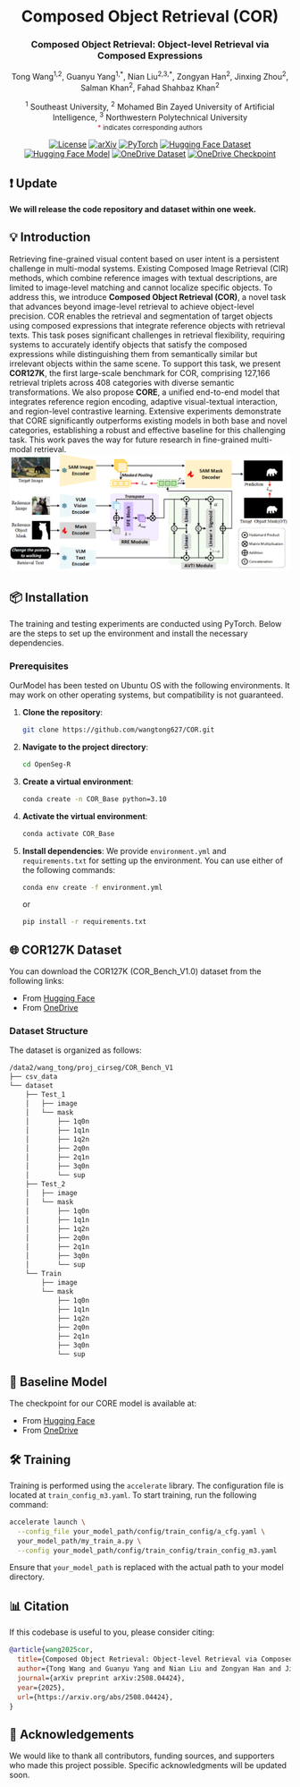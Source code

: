 <div align="center">
<h1> Composed Object Retrieval (COR) </h1>
<h3>Composed Object Retrieval: Object-level Retrieval via Composed Expressions</h3>

Tong Wang<sup>1,2</sup>, Guanyu Yang<sup>1,\*</sup>, Nian Liu<sup>2,3,\*</sup>, Zongyan Han<sup>2</sup>, Jinxing Zhou<sup>2</sup>, Salman Khan<sup>2</sup>, Fahad Shahbaz Khan<sup>2</sup>

<sup>1</sup> Southeast University, <sup>2</sup> Mohamed Bin Zayed University of Artificial Intelligence, <sup>3</sup> Northwestern Polytechnical University  
<small><span style="color:#E63946; font-weight:bold;">*</span> indicates corresponding authors</small>

[![License](https://img.shields.io/github/license/mashape/apistatus.svg?maxAge=2592000)](https://github.com/BUAADreamer/CCRK/blob/main/licence)
[![arXiv](https://img.shields.io/badge/arXiv-2508.04424-red)](https://arxiv.org/abs/2508.04424)
[![PyTorch](https://img.shields.io/badge/PyTorch-%23EE4C2C.svg?logo=PyTorch&logoColor=white)](https://pytorch.org/)
[![Hugging Face Dataset](https://img.shields.io/badge/%F0%9F%A4%97-Dataset-blue)](https://huggingface.co/datasets/TongWang-NJ/COR_Bench_V1)
[![Hugging Face Model](https://img.shields.io/badge/%F0%9F%A4%97-Checkpoint-blue)](https://huggingface.co/TongWang-NJ/CORE_COR_Bench_V1)
[![OneDrive Dataset](https://img.shields.io/badge/OneDrive-Dataset-blue)](https://mbzuaiac-my.sharepoint.com/:f:/g/personal/tong_wang_mbzuai_ac_ae/EgPAHh93bBVJq_s34RBmuWIBPU2XmBDdGmIEAAkg2lAo-w?e=stRoK8)
[![OneDrive Checkpoint](https://img.shields.io/badge/OneDrive-Checkpoint-blue)](https://mbzuaiac-my.sharepoint.com/:f:/g/personal/tong_wang_mbzuai_ac_ae/Er1V5c9G9EtAnQERvFQur_4Brn8M81rYtSuVNuerUIaWbw)

</div>

## ❗ Update
**We will release the code repository and dataset within one week.**

## 💡 Introduction
Retrieving fine-grained visual content based on user intent is a persistent challenge in multi-modal systems. Existing Composed Image Retrieval (CIR) methods, which combine reference images with textual descriptions, are limited to image-level matching and cannot localize specific objects. To address this, we introduce **Composed Object Retrieval (COR)**, a novel task that advances beyond image-level retrieval to achieve object-level precision. COR enables the retrieval and segmentation of target objects using composed expressions that integrate reference objects with retrieval texts. This task poses significant challenges in retrieval flexibility, requiring systems to accurately identify objects that satisfy the composed expressions while distinguishing them from semantically similar but irrelevant objects within the same scene. 
To support this task, we present **COR127K**, the first large-scale benchmark for COR, comprising 127,166 retrieval triplets across 408 categories with diverse semantic transformations. We also propose **CORE**, a unified end-to-end model that integrates reference region encoding, adaptive visual-textual interaction, and region-level contrastive learning. Extensive experiments demonstrate that CORE significantly outperforms existing models in both base and novel categories, establishing a robust and effective baseline for this challenging task. This work paves the way for future research in fine-grained multi-modal retrieval.
![](figures/framework.png)

## 📦 Installation

The training and testing experiments are conducted using PyTorch. Below are the steps to set up the environment and install the necessary dependencies.

### Prerequisites

OurModel has been tested on Ubuntu OS with the following environments. It may work on other operating systems, but compatibility is not guaranteed.

1. **Clone the repository**:

   ```bash
   git clone https://github.com/wangtong627/COR.git
   ```

2. **Navigate to the project directory**:

   ```bash
   cd OpenSeg-R
   ```

3. **Create a virtual environment**:

   ```bash
   conda create -n COR_Base python=3.10
   ```

4. **Activate the virtual environment**:

   ```bash
   conda activate COR_Base
   ```

5. **Install dependencies**:
   We provide `environment.yml` and `requirements.txt` for setting up the environment. You can use either of the following commands:

   ```bash
   conda env create -f environment.yml
   ```

   or

   ```bash
   pip install -r requirements.txt
   ```


## 🌐 COR127K Dataset

You can download the COR127K (COR_Bench_V1.0) dataset from the following links:

- From [Hugging Face](https://huggingface.co/datasets/TongWang-NJ/COR_Bench_V1)
- From [OneDrive](https://mbzuaiac-my.sharepoint.com/:f:/g/personal/tong_wang_mbzuai_ac_ae/EgPAHh93bBVJq_s34RBmuWIBPU2XmBDdGmIEAAkg2lAo-w?e=stRoK8)

### Dataset Structure

The dataset is organized as follows:

```
/data2/wang_tong/proj_cirseg/COR_Bench_V1
├── csv_data
└── dataset
    ├── Test_1
    │   ├── image
    │   └── mask
    │       ├── 1q0n
    │       ├── 1q1n
    │       ├── 1q2n
    │       ├── 2q0n
    │       ├── 2q1n
    │       ├── 3q0n
    │       └── sup
    ├── Test_2
    │   ├── image
    │   └── mask
    │       ├── 1q0n
    │       ├── 1q1n
    │       ├── 1q2n
    │       ├── 2q0n
    │       ├── 2q1n
    │       ├── 3q0n
    │       └── sup
    └── Train
        ├── image
        └── mask
            ├── 1q0n
            ├── 1q1n
            ├── 1q2n
            ├── 2q0n
            ├── 2q1n
            ├── 3q0n
            └── sup
```


## 🏫 Baseline Model

The checkpoint for our CORE model is available at:

- From [Hugging Face](https://huggingface.co/TongWang-NJ/CORE_COR_Bench_V1)
- From [OneDrive](https://mbzuaiac-my.sharepoint.com/:f:/g/personal/tong_wang_mbzuai_ac_ae/Er1V5c9G9EtAnQERvFQur_4Brn8M81rYtSuVNuerUIaWbw)


## 🛠 Training

Training is performed using the `accelerate` library. The configuration file is located at `train_config_m3.yaml`. To start training, run the following command:

```bash
accelerate launch \
  --config_file your_model_path/config/train_config/a_cfg.yaml \
  your_model_path/my_train_a.py \
  --config your_model_path/config/train_config/train_config_m3.yaml
```

Ensure that `your_model_path` is replaced with the actual path to your model directory.


## 📊 Citation

If this codebase is useful to you, please consider citing:

```bibtex
@article{wang2025cor,
  title={Composed Object Retrieval: Object-level Retrieval via Composed Expressions},
  author={Tong Wang and Guanyu Yang and Nian Liu and Zongyan Han and Jinxing Zhou and Salman Khan and Fahad Shahbaz Khan},
  journal={arXiv preprint arXiv:2508.04424},
  year={2025},
  url={https://arxiv.org/abs/2508.04424},
}
```


## 📝 Acknowledgements

We would like to thank all contributors, funding sources, and supporters who made this project possible. Specific acknowledgments will be updated soon.
